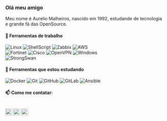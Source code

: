 ### Olá meu amigo

Meu nome é Aurelio Malheiros, nascido em 1992, estudande de tecnologia e grande fã das OpenSource.

#### 💼 Ferramentas de trabalho

![Linux](https://img.shields.io/badge/-GNU/Linux-orange?style=flat&logo=linux&logoColor=white)
![ShellScript](https://img.shields.io/badge/-ShellScript-000000?style=flat&logo=gnu-bash&logoColor=white)
![Zabbix](https://img.shields.io/badge/-Zabbix-red?style=flat&logo=zabbix&logoColor=red)
![AWS](https://img.shields.io/badge/-AWS-grey?style=flat&logo=amazon-aws&logoColor=yellow) <br>
![Fortinet](https://img.shields.io/badge/-Fortinet-red?style=flat&logo=fortinet&logoColor=white)
![Cisco](https://img.shields.io/badge/-Cisco-blue?style=flat&logo=cisco&logoColor=white)
![OpenVPN](https://img.shields.io/badge/-OpenVPN-yellow?style=flat&logo=openvpn&logoColor=white)
![Windows](https://img.shields.io/badge/-Windows-blue?style=flat&logo=windows&logoColor=white) <br>
![StrongSwan](https://img.shields.io/badge/-strongSwan-red?style=flat&logo=strongswan&logoColor=white)


#### 📖 Ferramentas que estou estudando

![Docker](https://img.shields.io/badge/-Docker-181717?style=flat&logo=docker)
![Git](https://img.shields.io/badge/-Git-181717?style=flat&logo=git) 
![GitHub](https://img.shields.io/badge/-GitHub-181717?style=flat&logo=github)
![GitLab](https://img.shields.io/badge/-GitLab-181717?style=flat&logo=gitlab)
![Ansible](https://img.shields.io/badge/-Ansible-181717?style=flat&logo=ansible)

#### 📫 Como me contatar:
<br/>
<a href="https://twitter.com/AurelioCabeca">
  <img align="left" alt="Aurelio S Malheiros| Twitter" width="22px" src="https://cdn.jsdelivr.net/npm/simple-icons@v3/icons/twitter.svg" />
</a>
<a href="https://www.linkedin.com/in/aurelio-malheiros-944835127/">
  <img align="left" alt="Aurelio S Malheiros| Linkedin" width="22px" src="https://cdn.jsdelivr.net/npm/simple-icons@3.7.0/icons/linkedin.svg" />
</a>
<a href="https://t.me/AurelioMalheiros">
  <img align="left" alt="Aurelio S Malheiros| Telegram" width="22px" src="https://cdn.jsdelivr.net/npm/simple-icons@3.7.0/icons/telegram.svg" />
</a>
<br/>


